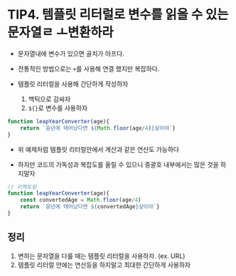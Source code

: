 # TIP4. 템플릿 리터럴로 변수를 읽을 수 있는 문자열ㄹ ㅗ변환하라

- 문자열내에 변수가 있으면 골치가 아프다.
- 전통적인 방법으로는 `+`를 사용해 연결 했지만 복잡하다.

- 템플릿 리터럴을 사용해 간단하게 작성하자
  1. 백틱으로 감싸자
  2. `${}`로 변수를 사용하자

```js
function leapYearConverter(age){
    return `윤년에 태어났다면 ${Math.floor(age/4)}살이야`}
}
```

- 위 예제처럼 템플릿 리터럴안에서 계산과 같은 연산도 가능하다

- 하지만 코드의 가독성과 복잡도를 올릴 수 있으니 중괄호 내부에서는 많은 것을 하지말자

```js
// 리팩토링
function leapYearConverter(age){
    const convertedAge = Math.floor(age/4)
    return `윤년에 태어났다면 ${convertedAge}살이야`}
}
```

## 정리

1. 변하는 문자열을 다룰 때는 템플릿 리터럴을 사용하자. (ex. URL)
2. 템플릿 리터럴 안에는 연산등을 하지말고 최대한 간단하게 사용하자
